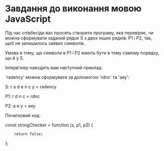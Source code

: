 # Завдання до виконання мовою JavaScript


Під час співбесіди вас просять створити програму, яка перевіряє, чи можна сформувати заданий рядок S з двох інших рядків: P1 і P2, так, щоб не залишилось зайвих символів.


Умова в тому, що символи в P1 і P2 мають бути в тому самому порядку, що й у S.


Інтерв’юер наводить вам наступний приклад:


'radency' можна сформувати за допомогою 'rdnc’ та 'aey':


  S:  r a d e n c y   = radency

P1:  r    d    n c      = rdnc

P2:    a    e       y   = aey


Початковий код:


const stringChecker = function (s, p1, p2) {

        return false;

};